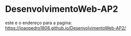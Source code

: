 # DesenvolvimentoWeb-AP2

este e o endereço para a pagina: https://joaopedro1808.github.io/DesenvolvimentoWeb-AP2/
